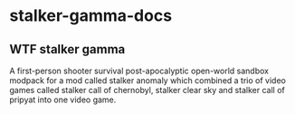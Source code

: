 # stalker-gamma-docs

## WTF stalker gamma

A first-person shooter survival post-apocalyptic open-world sandbox modpack for
a mod called stalker anomaly which combined a trio of video games called stalker
call of chernobyl, stalker clear sky and stalker call of pripyat into one video
game.
